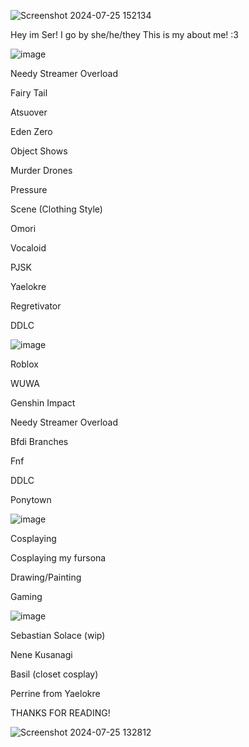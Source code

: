 ![Screenshot 2024-07-25 152134](https://github.com/user-attachments/assets/f63dfc58-124d-4ea4-95fb-6f39f9b71ef6)

Hey im Ser!
I go by she/he/they
This is my about me! :3


                                                              

![image](https://github.com/user-attachments/assets/8b686738-4290-4137-a76c-7e0c29e92f90)


Needy Streamer Overload

Fairy Tail

Atsuover

Eden Zero

Object Shows

Murder Drones

Pressure

Scene (Clothing Style)

Omori

Vocaloid

PJSK

Yaelokre

Regretivator

DDLC


![image](https://github.com/user-attachments/assets/44b96a64-21aa-444e-9e17-c9da832237b5)


Roblox

WUWA

Genshin Impact

Needy Streamer Overload

Bfdi Branches

Fnf

DDLC

Ponytown


![image](https://github.com/user-attachments/assets/d83c4d73-e637-4cb5-b4ab-48e04a42e916)


Cosplaying

Cosplaying my fursona

Drawing/Painting

Gaming


![image](https://github.com/user-attachments/assets/e503690b-d7ce-4530-81ec-7d2894fcb129)


Sebastian Solace (wip)

Nene Kusanagi

Basil (closet cosplay)

Perrine from Yaelokre


THANKS FOR READING!

![Screenshot 2024-07-25 132812](https://github.com/user-attachments/assets/fb0987e3-4437-4b84-88c1-491e0f51666c)



